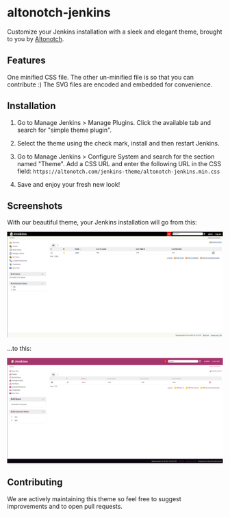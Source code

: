 # altonotch-jenkins
Customize your Jenkins installation with a sleek and elegant theme, brought to you by [Altonotch](https://altonotch.com).

## Features
One minified CSS file. The other un-minified file is so that you can contribute :)
The SVG files are encoded and embedded for convenience.

## Installation
1. Go to Manage Jenkins > Manage Plugins. Click the available tab and search for "simple theme plugin".

2. Select the theme using the check mark, install and then restart Jenkins.

3. Go to Manage Jenkins > Configure System and search for the section named "Theme". Add a CSS URL and enter the following URL in the CSS field: ```https://altonotch.com/jenkins-theme/altonotch-jenkins.min.css```

4. Save and enjoy your fresh new look!


## Screenshots
With our beautiful theme, your Jenkins installation will go from this:

![jenkins original](https://raw.githubusercontent.com/altonotch/altonotch-jenkins/master/screenshots/jenkins-original-theme.jpg)

...to this:

![jenkins altonotch](https://raw.githubusercontent.com/altonotch/altonotch-jenkins/master/screenshots/jenkins-altonotch-theme.jpg)

## Contributing
We are actively maintaining this theme so feel free to suggest improvements and to open pull requests.
